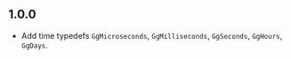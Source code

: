 ## 1.0.0

- Add time typedefs `GgMicroseconds`, `GgMilliseconds`,  `GgSeconds`,
  `GgHours`,  `GgDays`.
